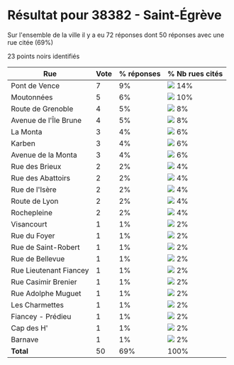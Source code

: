 # Résultat pour 38382 - Saint-Égrève

Sur l'ensemble de la ville il y a eu 72 réponses dont 50 réponses avec une rue citée (69%)

23 points noirs identifiés

| Rue | Vote | % réponses | % Nb rues cités|
|-----|------|------------|----------------|
| Pont de Vence | 7 | 9% | <img src="../../img/bar_14.gif" />&nbsp;14%|
| Moutonnées | 5 | 6% | <img src="../../img/bar_10.gif" />&nbsp;10%|
| Route de Grenoble | 4 | 5% | <img src="../../img/bar_8.gif" />&nbsp;8%|
| Avenue de l'Île Brune | 4 | 5% | <img src="../../img/bar_8.gif" />&nbsp;8%|
| La Monta | 3 | 4% | <img src="../../img/bar_6.gif" />&nbsp;6%|
| Karben | 3 | 4% | <img src="../../img/bar_6.gif" />&nbsp;6%|
| Avenue de la Monta | 3 | 4% | <img src="../../img/bar_6.gif" />&nbsp;6%|
| Rue des Brieux | 2 | 2% | <img src="../../img/bar_4.gif" />&nbsp;4%|
| Rue des Abattoirs | 2 | 2% | <img src="../../img/bar_4.gif" />&nbsp;4%|
| Rue de l'Isère | 2 | 2% | <img src="../../img/bar_4.gif" />&nbsp;4%|
| Route de Lyon | 2 | 2% | <img src="../../img/bar_4.gif" />&nbsp;4%|
| Rochepleine | 2 | 2% | <img src="../../img/bar_4.gif" />&nbsp;4%|
| Visancourt | 1 | 1% | <img src="../../img/bar_2.gif" />&nbsp;2%|
| Rue du Foyer | 1 | 1% | <img src="../../img/bar_2.gif" />&nbsp;2%|
| Rue de Saint-Robert | 1 | 1% | <img src="../../img/bar_2.gif" />&nbsp;2%|
| Rue de Bellevue | 1 | 1% | <img src="../../img/bar_2.gif" />&nbsp;2%|
| Rue Lieutenant Fiancey | 1 | 1% | <img src="../../img/bar_2.gif" />&nbsp;2%|
| Rue Casimir Brenier | 1 | 1% | <img src="../../img/bar_2.gif" />&nbsp;2%|
| Rue Adolphe Muguet | 1 | 1% | <img src="../../img/bar_2.gif" />&nbsp;2%|
| Les Charmettes | 1 | 1% | <img src="../../img/bar_2.gif" />&nbsp;2%|
| Fiancey - Prédieu | 1 | 1% | <img src="../../img/bar_2.gif" />&nbsp;2%|
| Cap des H' | 1 | 1% | <img src="../../img/bar_2.gif" />&nbsp;2%|
| Barnave | 1 | 1% | <img src="../../img/bar_2.gif" />&nbsp;2%|
| **Total** | 50 | 69% | 100%|
